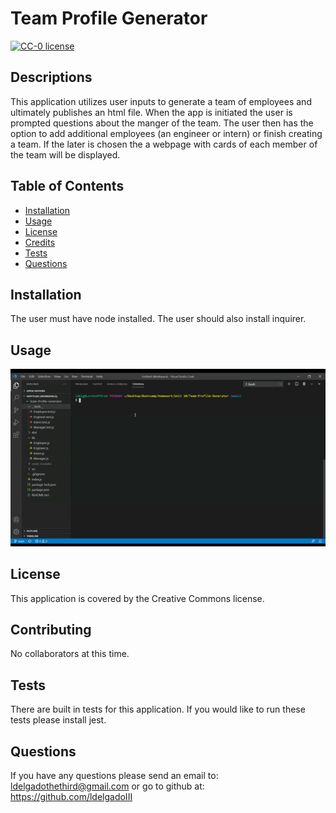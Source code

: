 # Team Profile Generator

[![CC-0 license](https://img.shields.io/badge/License-CC--0-blue.svg)](https://creativecommons.org/licenses/by-nd/4.0)

## Descriptions

This application utilizes user inputs to generate a team of employees and ultimately publishes an html file. When the app is initiated the user is prompted questions about the manger of the team. The user then has the option to add additional employees (an engineer or intern) or finish creating a team. If the later is chosen the a webpage with cards of each member of the team will be displayed.

## Table of Contents

- [Installation](#installation)
- [Usage](#usage)
- [License](#license)
- [Credits](#contributing)
- [Tests](#tests)
- [Questions](#questions)

## Installation

The user must have node installed. The user should also install inquirer.

## Usage

![README Gif](Assets/team-builder-app.gif)

## License

This application is covered by the Creative Commons license.

## Contributing

No collaborators at this time.

## Tests

There are built in tests for this application. If you would like to run these tests please install jest.

## Questions

If you have any questions please send an email to: ldelgadothethird@gmail.com or go to github at: https://github.com/ldelgadoIII

